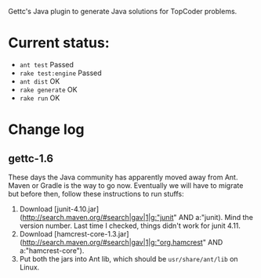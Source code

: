 Gettc's Java plugin to generate Java solutions for TopCoder problems.

# Current status:
  
* `ant test` Passed
* `rake test:engine` Passed
* `ant dist` OK
* `rake generate` OK
* `rake run` OK

# Change log

## gettc-1.6

These days the Java community has apparently moved away from Ant. Maven or Gradle is the way to go now. Eventually we will have to migrate but before then, follow these instructions to run stuffs:

1. Download [junit-4.10.jar](http://search.maven.org/#search|gav|1|g:"junit" AND a:"junit). Mind the version number. Last time I checked, things didn't work for junit 4.11.
2. Download [hamcrest-core-1.3.jar](http://search.maven.org/#search|gav|1|g:"org.hamcrest" AND a:"hamcrest-core").
3. Put both the jars into Ant lib, which should be `usr/share/ant/lib` on Linux.